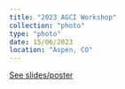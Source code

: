 ```yaml
---
title: "2023 AGCI Workshop"
collection: "photo"
type: "photo"
date: 15/06/2023
location: "Aspen, CO"
---
```

[See slides/poster](https://simhydro.com/slides/2023-AGCI-Photos.html)
